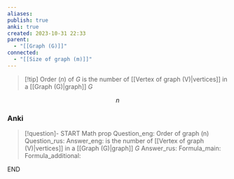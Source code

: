 ```yaml
---
aliases: 
publish: true
anki: true
created: 2023-10-31 22:33
parent:
  - "[[Graph (G)]]"
connected:
  - "[[Size of graph (m)]]"
---
```


> [!tip] Order (${} n$) of ${} G {}$
> is the number of [[Vertex of graph (V)|vertices]] in a [[Graph (G)|graph]] $G$

$$n$$

### Anki
> [!question]-
START
Math prop
Question_eng: Order of graph (n)
Question_rus: 
Answer_eng: is the number of [[Vertex of graph (V)|vertices]] in a [[Graph (G)|graph]] $G$
Answer_rus: 
Formula_main: 
Formula_additional:
<!--ID: 1699164654357-->
END











